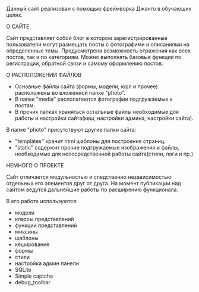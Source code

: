 Данный сайт реализован с помощью фреймворка Джанго в обучающих целях.


О САЙТЕ

Сайт представляет собой блог в котором зарегистрированные пользователи могут размещать посты с фотографими и описаниями на определенные темы.
Предусмотрена возможность отражения как всех постов, так и по категориям. Можно выполнять базовые функции по регистрации, обратной связи и самому оформлению постов.


О РАСПОЛОЖЕНИИ ФАЙЛОВ

- Основные файлы сайта (формы, модели, юрл и прочее) расположены во вложенной папке "photo".
- В папке "media" располагаются фотографии подгружаемые к постам. 
- В прочих папках храняться остальные файлы необходимые для работы и настройки сайта(кеш, настройки админа, настройки сайта).

В папке "photo" присутствуют другие папки сайта:
- "templates" хранит html шаблоны для построения страниц.
- "static" содержит прочие подгружаемые изображения и файлы, необходимые для непосредственной работы сайта(стили, логи и пр.)


НЕМНОГО О ПРОЕКТЕ

Сайт отличается модульностью и следственно независимостью отдельных его элементов друг от друга. На момент публикации над сайтом ведутся дальнейшие работы по расширению функционала.

В его работе используются:
- модели
- классы представлений 
- функции представлений
- миксины
- шаблоны
- кеширование
- формы 
- стили
- настройка админ панели
- SQLite
- Simple captcha 
- debug_toolbar
